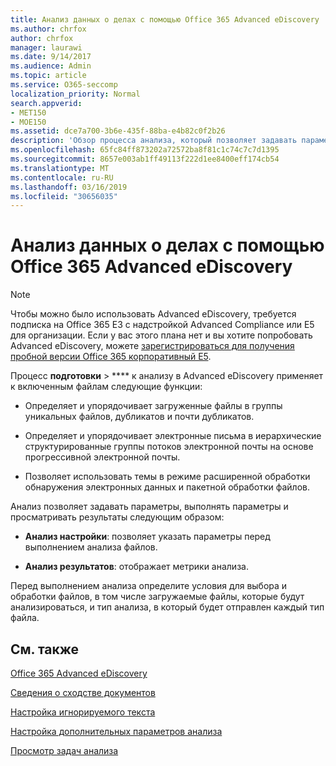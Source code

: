 ```yaml
---
title: Анализ данных о делах с помощью Office 365 Advanced eDiscovery
ms.author: chrfox
author: chrfox
manager: laurawi
ms.date: 9/14/2017
ms.audience: Admin
ms.topic: article
ms.service: O365-seccomp
localization_priority: Normal
search.appverid:
- MET150
- MOE150
ms.assetid: dce7a700-3b6e-435f-88ba-e4b82c0f2b26
description: 'Обзор процесса анализа, который позволяет задавать параметры, параметры запуска и просматривать результаты в Office 365 Advanced eDiscovery. '
ms.openlocfilehash: 65fc84ff873202a72572ba8f81c1c74c7c7d1395
ms.sourcegitcommit: 8657e003ab1ff49113f222d1ee8400eff174cb54
ms.translationtype: MT
ms.contentlocale: ru-RU
ms.lasthandoff: 03/16/2019
ms.locfileid: "30656035"
---
```

# <a name="analyze-case-data-with-office-365-advanced-ediscovery"></a>Анализ данных о делах с помощью Office 365 Advanced eDiscovery

> [!NOTE]
> Чтобы можно было использовать Advanced eDiscovery, требуется подписка на Office 365 E3 с надстройкой Advanced Compliance или E5 для организации. Если у вас этого плана нет и вы хотите попробовать Advanced eDiscovery, можете [зарегистрироваться для получения пробной версии Office 365 корпоративный E5](https://go.microsoft.com/fwlink/p/?LinkID=698279). 
  
Процесс **подготовки** \> **** к анализу в Advanced eDiscovery применяет к включенным файлам следующие функции: 
  
- Определяет и упорядочивает загруженные файлы в группы уникальных файлов, дубликатов и почти дубликатов.
    
- Определяет и упорядочивает электронные письма в иерархические структурированные группы потоков электронной почты на основе прогрессивной электронной почты.
    
- Позволяет использовать темы в режиме расширенной обработки обнаружения электронных данных и пакетной обработки файлов.
    
 Анализ позволяет задавать параметры, выполнять параметры и просматривать результаты следующим образом: 
  
- **Анализ настройки**: позволяет указать параметры перед выполнением анализа файлов.
    
- **Анализ результатов**: отображает метрики анализа. 
    
Перед выполнением анализа определите условия для выбора и обработки файлов, в том числе загружаемые файлы, которые будут анализироваться, и тип анализа, в который будет отправлен каждый тип файла. 
  
## <a name="see-also"></a>См. также

[Office 365 Advanced eDiscovery](office-365-advanced-ediscovery.md)
  
[Сведения о сходстве документов](understand-document-similarity-in-advanced-ediscovery.md)
  
[Настройка игнорируемого текста](set-ignore-text-in-advanced-ediscovery.md)
  
[Настройка дополнительных параметров анализа](set-analyze-advanced-settings-in-advanced-ediscovery.md)
  
[Просмотр задач анализа](view-analyze-results-in-advanced-ediscovery.md)

